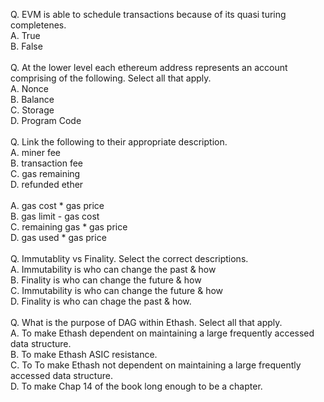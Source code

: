 Q. EVM is able to schedule transactions because of its quasi turing completenes.<br>
A. True <br>
B. False <br>
 <br>
Q. At the lower level each ethereum address represents an account comprising of the following. Select all that apply. <br>
A. Nonce <br>
B. Balance <br>
C. Storage <br>
D. Program Code <br>
 <br>
Q. Link the following to their appropriate description. <br>
A. miner fee  <br>
B. transaction fee <br>
C. gas remaining <br>
D. refunded ether <br>
 <br>
A. gas cost * gas price <br>
B. gas limit - gas cost <br>
C. remaining gas * gas price <br>
D. gas used * gas price <br>
 <br>
Q. Immutablity vs Finality. Select the correct descriptions. <br>
A. Immutability is who can change the past & how <br>
B. Finality is who can change the future & how <br>
C. Immutability is who can change the future & how <br>
D. Finality is who can chage the past & how. <br>
 <br>
Q. What is the purpose of DAG within Ethash. Select all that apply. <br>
A. To make Ethash dependent on maintaining a large frequently accessed data structure. <br>
B. To make Ethash ASIC resistance. <br>
C. To To make Ethash not dependent on maintaining a large frequently accessed data structure. <br>
D. To make Chap 14 of the book long enough to be a chapter. <br>

